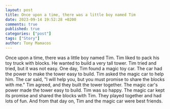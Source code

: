 ```yaml
---
layout: post
title: Once upon a time, there was a little boy named Tim
date: 2023-09-14 19:52:28 +0200
comments: true
published: true
categories: ["post"]
tags: ["Story"]
author: Tony Mamacos
---
```

Once upon a time, there was a little boy named Tim. Tim liked to pack his toy truck with blocks. He wanted to build a very tall tower. Tim tried and tried, but it was not easy.
One day, Tim found a magic toy car. The car had the power to make the tower easy to build. Tim asked the magic car to help him. The car said, "I will help you, but you must promise to share the blocks with me."
Tim agreed, and they built the tower together. The magic car's power made the tower easy to build. Tim was so happy. The magic car kept its promise and shared the blocks with Tim. They played together and had lots of fun. And from that day on, Tim and the magic car were best friends.
